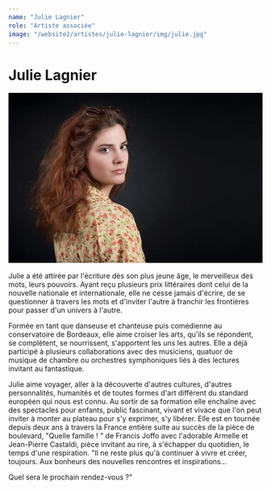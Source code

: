 ```yaml
---
name: "Julie Lagnier"
role: "Artiste associée"
image: "/website2/artistes/julie-lagnier/img/julie.jpg"
---
```


# Julie Lagnier

![julie-lagnier](img/julie.jpg)

Julie a été attirée par l'écriture dès son plus jeune âge, le merveilleux des mots, leurs pouvoirs. Ayant reçu plusieurs prix littéraires dont celui de la nouvelle nationale et internationale, elle ne cesse jamais d'écrire, de se questionner à travers les mots et d'inviter l'autre à franchir les frontières pour passer d'un univers à l'autre.

Formée en tant que danseuse et chanteuse puis comédienne au conservatoire de Bordeaux, elle aime croiser les arts, qu'ils se répondent, se complètent, se nourrissent, s'apportent les uns les autres. Elle a déjà participé à plusieurs collaborations avec des musiciens, quatuor de musique de chambre ou orchestres symphoniques liés à des lectures invitant au fantastique.

Julie aime voyager, aller à la découverte d'autres cultures, d'autres personnalités, humanités et de toutes formes d'art différent du standard européen qui nous est connu. Au sortir de sa formation elle enchaîne avec des spectacles pour enfants, public fascinant, vivant et vivace que l'on peut inviter à monter au plateau pour s'y exprimer, s'y libérer. Elle est en tournée depuis deux ans à travers la France entière suite au succès de la pièce de boulevard, "Quelle famille ! " de Francis Joffo avec l'adorable Armelle et Jean-Pierre Castaldi, pièce invitant au rire, à s'échapper du quotidien, le temps d'une respiration. "Il ne reste plus qu'à continuer à vivre et créer, toujours. Aux bonheurs des nouvelles rencontres et inspirations...

Quel sera le prochain rendez-vous ?"
